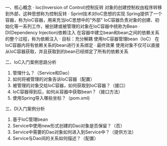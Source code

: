 一、核心概念
· Ioc(Inversion of Control)控制反转
    对象的创建控制权由程序转移到外部，这种思想称为控制反转
· Sprint技术对IoC思想的实现
    Spring提供了一个容器，称为IoC容器，用来充当IoC思想中的"外部"
    IoC容器负责对象的创建、初始化等一系列工作，被创建或被管理的对象在IoC容器中统称为Bean
· DI(Dependency Injection)依赖注入
    在容器中建立bean和bean之间的依赖关系的整个过程，称为依赖注入
· 目标：充分解耦
    使用IoC容器管理bean（IoC）
    在IoC容器内将有依赖关系的bean进行关系绑定
· 最终效果
    使用对象不仅可以直接从IoC容器获取，并且获取到的bean已经绑定了所有的依赖关系

二、IoC入门案例思路分析
1. 管理什么？（Service和Dao）
2. 如何将被管理的对象告诉IoC容器（配置）
3. 被管理的对象交给IoC容器，如何获取到IoC容器？（接口）
4. IoC容器得到后，如何从容器中获取bean？（接口方法）
5. 使用Spring导入哪些坐标？（pom.xml)

三、DI入门案例分析
1. 基于IoC管理bean
2. Service中使用new形式创建的Dao对象是否保留？（否）
3. Service中需要的Dao对象如何进入到Service中？（提供方法）
4. Service与Dao间的关系如何描述？（配置）